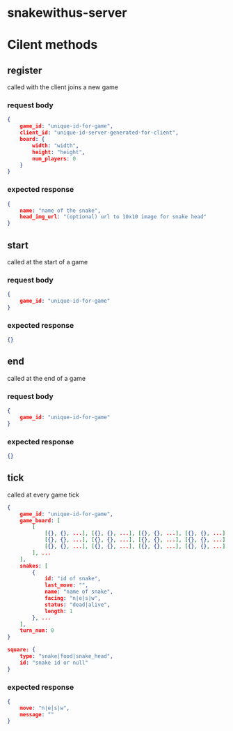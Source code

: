 snakewithus-server
==================

# Cilent methods

## register

called with the client joins a new game

### request body

```json
{
    game_id: "unique-id-for-game",
    client_id: "unique-id-server-generated-for-client",
    board: {
        width: "width",
        height: "height",
        num_players: 0
    }
}
```

### expected response

```json
{
    name: "name of the snake",
    head_img_url: "(optional) url to 10x10 image for snake head"
}
```

## start
called at the start of a game

### request body

```json
{
    game_id: "unique-id-for-game"
}
```

### expected response

```json
{}
```

## end
called at the end of a game

### request body

```json
{
    game_id: "unique-id-for-game"
}
```

### expected response

```json
{}
```

## tick
called at every game tick

```json
{
    game_id: "unique-id-for-game",
    game_board: [
        [
            [{}, {}, ...], [{}, {}, ...], [{}, {}, ...], [{}, {}, ...], ...
            [{}, {}, ...], [{}, {}, ...], [{}, {}, ...], [{}, {}, ...], ...
            [{}, {}, ...], [{}, {}, ...], [{}, {}, ...], [{}, {}, ...], ...
        ], ...
    ],
    snakes: [
        {
            id: "id of snake",
            last_move: "",
            name: "name of snake",
            facing: "n|e|s|w",
            status: "dead|alive",
            length: 1
        }, ...
    ],
    turn_num: 0
}
```

```json
square: {
    type: "snake|food|snake_head",
    id: "snake id or null"
}
```

### expected response

```json
{
    move: "n|e|s|w",
    message: ""
}
```


